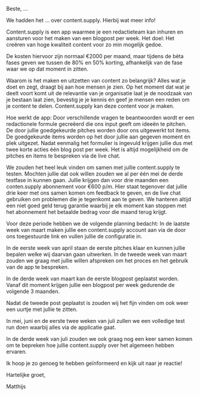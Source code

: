 Beste, ...

We hadden het ... over content.supply. 
Hierbij wat meer info!

Content.supply is een app waarmee je een redactieteam kan inhuren en aansturen voor het maken van een blogpost per week. Het doel: Het creëren van hoge kwaliteit content voor zo min mogelijk gedoe.

De kosten hiervoor zijn normaal €2000 per maand, maar tijdens de bèta fases geven we tussen de 80% en 50% korting, afhankelijk van de fase waar we op dat moment in zitten. 

Waarom is het maken en uitzetten van content zo belangrijk?
Alles wat je doet en zegt, draagt bij aan hoe mensen je zien. Op het moment dat wat je deelt voort komt uit de relevantie van je organisatie laat je de noodzaak van je bestaan laat zien, bevestig je je kennis én geef je mensen een reden om je content te delen. Content.supply kan deze content voor je maken.

Hoe werkt de app: Door verschillende vragen te beantwoorden wordt er een redactionele formule gecreëerd die ons input geeft om ideeën te pitchen. De door jullie goedgekeurde pitches worden door ons uitgewerkt tot items. De goedgekeurde items worden op het door jullie aan gegeven moment én plek uitgezet. Nadat eenmalig het formulier is ingevuld krijgen jullie dus met twee korte acties één blog post per week. Het is altijd mogelijkheid om de pitches en items te bespreken via de live chat.

We zouden het heel leuk vinden om samen met jullie content.supply te testen. 
Mochten jullie dat ook willen zouden we al per één mei de derde testfase in kunnen gaan. Jullie krijgen dan voor drie maanden een conten.supply abonnement voor €600 p/m. Hier staat tegenover dat jullie drie keer met ons samen komen om feedback te geven, en de live chat gebruiken om problemen die je tegenkomt aan te geven.
We hanteren altijd een niet goed geld terug garantie waarbij je elk moment kan stoppen met het abonnement het betaalde bedrag voor die maand terug krijgt.

Voor deze periode hebben we de volgende planning bedacht:
In de laatste week van maart maken jullie een content.supply account aan via de door ons toegestuurde link en vullen jullie de configuratie in.

In de eerste week van april staan de eerste pitches klaar en kunnen jullie bepalen welke wij daarvan gaan uitwerken. In de tweede week van maart zouden we graag met jullie willen afspreken om het proces en het gebruik van de app te bespreken.

In de derde week van maart kan de eerste blogpost geplaatst worden. Vanaf dit moment krijgen jullie een blogpost per week gedurende de volgende 3 maanden.

Nadat de tweede post geplaatst is zouden wij het fijn vinden om ook weer een uurtje met jullie te zitten.

In mei, juni en de eerste twee weken van juli zullen we een volledige test run doen waarbij alles via de applicatie gaat.

In de derde week van juli zouden we ook graag nog een keer samen komen om te bepreken hoe jullie content.supply over het algemeen hebben ervaren.

Ik hoop je zo genoeg te hebben geïnformeerd en kijk uit naar je reactie!

Hartelijke groet, 

Matthijs




